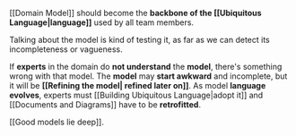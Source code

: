 [[Domain Model]] should become the **backbone of the [[Ubiquitous Language|language]]** used by all team members.

Talking about the model is kind of testing it, as far as we can detect its incompleteness or vagueness.

If **experts** in the domain do **not understand** the **model**, there's something wrong with that model.  The **model** may **start awkward** and incomplete, but it will be **[[Refining the model| refined later on]]**. As model **language evolves**, experts must [[Building Ubiquitous Language|adopt it]] and [[Documents and Diagrams]] have to be **retrofitted**.

[[Good models lie deep]].